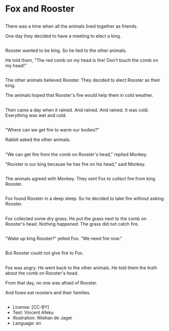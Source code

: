 # Fox and Rooster

##
There was a time when all the animals lived together as friends.

One day they decided to have a meeting to elect a king.

##
Rooster wanted to be king. So he lied to the other animals.

He told them, "The red comb on my head is fire! Don't touch the comb on my head!"

##
The other animals believed Rooster. They decided to elect Rooster as their king.

The animals hoped that Rooster's fire would help them in cold weather.

##
Then came a day when it rained. And rained. And rained. It was cold. Everything was wet and cold.

##
"Where can we get fire to warm our bodies?"

Rabbit asked the other animals.

##
"We can get fire from the comb on Rooster's head," replied Monkey.

"Rooster is our king because he has fire on his head," said Monkey.

##
The animals agreed with Monkey. They sent Fox to collect fire from king Rooster.

##
Fox found Rooster in a deep sleep. So he decided to take fire without asking Rooster.

##
Fox collected some dry grass. He put the grass next to the comb on Rooster's head. Nothing happened. The grass did not catch fire.

##
"Wake up king Rooster!" yelled Fox. "We need fire now."

##
But Rooster could not give fire to Fox.

##
Fox was angry. He went back to the other animals. He told them the truth about the comb on Rooster's head.

From that day, no one was afraid of Rooster.

And foxes eat roosters and their families.

##
* License: [CC-BY]
* Text: Vincent Afeku
* Illustration: Wiehan de Jager
* Language: en
